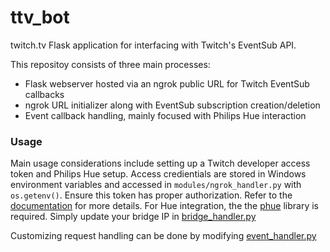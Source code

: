 # ttv_bot
twitch.tv Flask application for interfacing with Twitch's EventSub API.

This repositoy consists of three main processes:

- Flask webserver hosted via an ngrok public URL for Twitch EventSub callbacks
- ngrok URL initializer along with EventSub subscription creation/deletion 
- Event callback handling, mainly focused with Philips Hue interaction 

### Usage

Main usage considerations include setting up a Twitch developer access token and Philips Hue setup. 
Access credientials are stored in Windows environment variables and accessed in `modules/ngrok_handler.py` 
with `os.getenv()`. Ensure this token has proper authorization. 
Refer to the [documentation](https://dev.twitch.tv/docs/eventsub) for more details.
For Hue integration, the the [phue](https://github.com/studioimaginaire/phue) library is required. Simply update your bridge IP in [bridge_handler.py](https://github.com/austinbeauch/ttv_bot/modules/bridge_handler.py#L6)

Customizing request handling can be done by modifying [event_handler.py](https://github.com/austinbeauch/ttv_bot/modules/event_handler.py)
